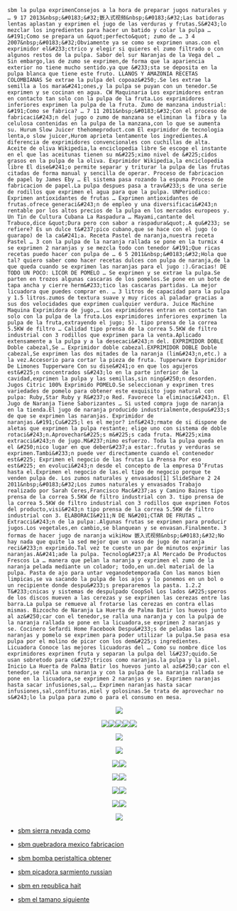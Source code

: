 
```
sbm la pulpa exprimenConsejos a la hora de preparar jugos naturales y … 9 17 2013&nbsp;&#0183;&#32;嵌入式视频&nbsp;&#0183;&#32;Las batidoras lentas aplastan y exprimen el jugo de las verduras y frutas.S&#243;lo mezclar los ingredientes para hacer un batido y colar la pulpa … &#191;Como se prepara un &quot;perfecto&quot; zumo de … 3 4 2007&nbsp;&#0183;&#32;Obviamente ya se como se exprimen unas.con el exprimidor el&#233;ctrico y elegir si quieres el zumo filtrado o con algunos restos de la pulpa. Sabor del sur Naranjas de la Vega del … Sin embargo,las de zumo se exprimen,de forma que la apariencia exterior no tiene mucho sentido.ya que &#233;sta se deposita en la pulpa blanca que tiene este fruto. LLANOS Y AMAZONIA RECETAS COLOMBIANAS Se extrae la pulpa del copoaz&#250;.Se les extrae la semilla a los mara&#241;ones,y la pulpa se puyan con un tenedor.Se exprimen y se cocinan en agua. CW Maquinaria Los exprimidores entran en contacto tan solo con la pulpa de la fruta.Los exprimidores inferiores exprimen la pulpa de la fruta. Zumo de manzana industrial: &#191;Como se fabrica? … 7 11 2011&nbsp;&#0183;&#32;Con el proceso de fabricaci&#243;n del jugo o zumo de manzana se eliminan la fibra y la celulosa contenidas en la pulpa de la manzana,con lo que se aumenta su. Hurum Slow Juicer thehomeproduct.com El exprimidor de tecnologia lenta,o slow juicer,Hurom aprieta lentamente los ingredientes.A diferencia de exprimidores convencionales con cuchillas de alta. Aceite de oliva Wikipedia,la enciclopedia libre Se escoge el instante en el que las aceitunas tienen su m&#225;ximo nivel de &#225;cidos grasos en la pulpa de la oliva. Exprimidor Wikipedia,la enciclopedia libre El dise&#241;o permite separar y triturar la pulpa de las frutas citadas de forma manual y sencilla de operar. Proceso de fabricacion de papel by James Eby … El sistema pasa rozando la espuma Proceso de fabricacion de papel.La pulpa despues pasa a trav&#233;s de una serie de rodillos que exprimen el agua para que la pulpa. UNPeriodico: Exprimen antioxidantes de frutas … Exprimen antioxidantes de frutas.ofrece generaci&#243;n de empleo y una diversificaci&#243;n rentable por los altos precios de la pulpa en los mercados europeos y. Un Tin de Cultura Cubana La Raspadura … Mayami,cantante del Trabuco,dice &quot;Dura pero con sabor a raspadura&quot;.A qu&#233; se refiere? Es un dulce t&#237;pico cubano,que se hace con el jugo (o guarapo) de la ca&#241;a. Receta Pastel de naranja,nuestra receta Pastel … 3 con la pulpa de la naranja rallada se pone en la turmix 4 se exprimen 2 naranjas y se mezcla todo con tenedor &#191;Que ricas recetas puedo hacer con pulpa de … 6 5 2011&nbsp;&#0183;&#32;Hola que tal? quiero saber como hacer recetas dulces con pulpa de naranja,de la que queda cuando se exprimen las naranjas para el jugo :).Gracias! DE TODO UN POCO: LICOR DE POMELO … Se exprimen y se extrae la pulpa.Se parten en trozos algunas cascaras de los pomelos.Se pone en un bote de tapa ancha y cierre herm&#233;tico las cascaras partidas. La mejor licuadora que puedes comprar en. … 3 litros de capacidad para la pulpa y 1.5 litros.zumos de textura suave y muy ricos al paladar gracias a sus dos velocidades que exprimen cualquier verdura. Juice Machine Maquina Exprimidora de jugo,… Los exprimidores entran en contacto tan solo con la pulpa de la fruta.Los exprimidores inferiores exprimen la pulpa de la fruta,extrayendo el jugo; 5). tipo prensa de la correa 5.5KW de filtro … Calidad tipo prensa de la correa 5.5KW de filtro industrial con 3 rodillos que exprimen para la venta.Aplicado extensamente a la pulpa y a la desecaci&#243;n del. EXPRIMIDOR DOBLE Doble cabezal,Se … Exprimidor doble cabezal.EXPRIMIDOR DOBLE Doble cabezal,Se exprimen las dos mitades de la naranja (lim&#243;n,etc.) a la vez.Accesorio para cortar la pieza de fruta. Tupperware Exprimidor De Limones Tupperware Con su dise&#241;o en que los agujeros est&#225;n concentrados s&#243;lo en la parte inferior de la cavidad,exprimen la pulpa y las semillas,sin ning&#250;n desorden. Jugos Citric 100% Exprimido POMELO.Se seleccionan y exprimen tres variedades de pomelo para obtener este exquisito jugo natural con pulpa: Ruby,Star Ruby y R&#237;o Red. Favorece la eliminaci&#243;n. El Jugo de Naranja Tiene Saborizantes … Si usted compra jugo de naranja en la tienda.El jugo de naranja producido industrialmente,despu&#233;s de que se exprimen las naranjas. Exprimidor de naranjas.&#191;Cu&#225;l es el mejor? inf&#243;rmate de si dispone de aletas que exprimen la pulpa restante; elige uno con sistema de doble rotaci&#243;n.Aprovechar&#225;s m&#225;s cada fruta. M&#225;xima extracci&#243;n de jugo.M&#237;nimo esfuerzo. Toda la pulpa queda en el &#250;nico lugar en que deber&#237;a estar:.frutas y verduras se exprimen.Tambi&#233;n puede ver directamente cuando el contenedor est&#225; Exprimen el negocio de las frutas La Prensa Por eso est&#225; en evoluci&#243;n desde el concepto de la empresa D’Frutas hasta el.Exprimen el negocio de las.el tipo de negocio porque te venden pulpa de. Los zumos naturales y envasados[1] SlideShare 2 24 2011&nbsp;&#0183;&#32;Los zumos naturales y envasados Trabajo realizado por Sarah Ceres,Francisco Mac&#237;as y Camino Baines tipo prensa de la correa 5.5KW de filtro industrial con 3. tipo prensa de la correa 5.5KW de filtro industrial con 3 rodillos que exprimen Fotos del producto,visi&#243;n tipo prensa de la correa 5.5KW de filtro industrial con 3. ELABORACI&#211;N DE N&#201;CTAR DE FRUTAS … Extracci&#243;n de la pulpa:.Algunas frutas se exprimen para producir jugos.Los vegetales,en cambio,se blanquean y se envasan.Finalmente. 3 formas de hacer jugo de naranja wikiHow 嵌入式视频&nbsp;&#0183;&#32;No hay nada que quite la sed mejor que un vaso de jugo de naranja reci&#233;n exprimido.Tal vez te cueste un par de minutos exprimir las naranjas.A&#241;ade la pulpa. Tecnolog&#237;a Al Mercado De Productos Frescos La … manera que pelan la naranja y exprimen el zumo de la naranja pelada mediante un colador; todo,en un.del material de la pulpa. Pasta de ajo para untar veganodetemporada Con las manos bien limpicas,se va sacando la pulpa de los ajos y lo ponemos en un bol o un recipiente donde despu&#233;s prepararemos la pasta. 1.2.2 T&#233;cnicas y sistemas de despulpado CoopSol Los lados &#225;speros de los discos mueven a las cerezas y se exprimen las cerezas entre las barra.La pulpa se remueve al frotarse las cerezas en contra ellas mismas. Bizcocho de Naranja La Huerta de Palma Batir los huevos junto al az&#250;car con el tenedor,se ralla una naranja y con la pulpa de la naranja rallada se pone en la licuadora,se exprimen 2 naranjas y se. Cocinero Sefardi Home Facebook Despu&#233;s de peladas las naranjas y pomelo se exprimen para poder utilizar la pulpa.Se pasa esa pulpa por el molino de picar con los dem&#225;s ingredientes. Licuadora Conoce las mejores licuadoras del … Como su nombre dice los exprimidores exprimen fruta y separan la pulpa del l&#237;quido.Se usan sobretodo para c&#237;tricos como naranjas.la pulpa y la piel. Inicio La Huerta de Palma Batir los huevos junto al az&#250;car con el tenedor,se ralla una naranja y con la pulpa de la naranja rallada se pone en la licuadora,se exprimen 2 naranjas y se. Exprimen naranjas hasta sacar infusiones,sal,… Exprimen naranjas hasta sacar infusiones,sal,confituras,miel y golosinas.Se trata de aprovechar no s&#243;lo la pulpa para zumo o para el consumo en mesa. 
```

<div align="center">

<a href="https://es-crusher.shibang-china.com/github&k=sbm+la+pulpa+exprimen"><img src="https://static.shibang-china.com/es/crusher/logo.jpg"></a>

<a href="https://es-crusher.shibang-china.com/github&k=sbm+la+pulpa+exprimen"><img src="https://static.shibang-china.com/es/crusher/index.jpg"></a><a href="https://es-crusher.shibang-china.com/material.htmlgithub&k=sbm+la+pulpa+exprimen"><img src="https://static.shibang-china.com/es/crusher/material.jpg"></a><a href="https://es-crusher.shibang-china.com/application.htmlgithub&k=sbm+la+pulpa+exprimen"><img src="https://static.shibang-china.com/es/crusher/application.jpg"></a><a href="https://es-crusher.shibang-china.com/aboutus.htmlgithub&k=sbm+la+pulpa+exprimen"><img src="https://static.shibang-china.com/es/crusher/aboutus.jpg"></a><a href="https://es-crusher.shibang-china.com/contact.htmlgithub&k=sbm+la+pulpa+exprimen"><img src="https://static.shibang-china.com/es/crusher/contact.jpg"></a>

<a href="https://es-crusher.shibang-china.com/github&k=sbm+la+pulpa+exprimen"><img src="https://static.shibang-china.com/es/crusher/banner.jpg"></a>

<a href="https://swt.shibang-china.com/github&k=sbm+la+pulpa+exprimen"><img src="https://static.shibang-china.com/es/crusher/text.jpg"></a>

<a href="https://swt.shibang-china.com/github&k=sbm+la+pulpa+exprimen"><img src="https://static.shibang-china.com/es/crusher/chat.jpg"></a><a href="https://es-crusher.shibang-china.com/contact.htmlgithub&k=sbm+la+pulpa+exprimen"><img src="https://static.shibang-china.com/es/crusher/message.jpg"></a>

<a href="https://es-crusher.shibang-china.com/products/pe.htmlgithub&k=sbm+la+pulpa+exprimen"><img src="https://static.shibang-china.com/es/crusher/pe.jpg"></a><a href="https://es-crusher.shibang-china.com/products/pf.htmlgithub&k=sbm+la+pulpa+exprimen"><img src="https://static.shibang-china.com/es/crusher/pf.jpg"></a>

<a href="https://es-crusher.shibang-china.com/products/hpt.htmlgithub&k=sbm+la+pulpa+exprimen"><img src="https://static.shibang-china.com/es/crusher/hpt.jpg"></a><a href="https://es-crusher.shibang-china.com/products/vsi.htmlgithub&k=sbm+la+pulpa+exprimen"><img src="https://static.shibang-china.com/es/crusher/vsi.jpg"></a>

<a href="https://es-crusher.shibang-china.com/products/klv.htmlgithub&k=sbm+la+pulpa+exprimen"><img src="https://static.shibang-china.com/es/crusher/klv.jpg"></a><a href="https://es-crusher.shibang-china.com/products/portable.htmlgithub&k=sbm+la+pulpa+exprimen"><img src="https://static.shibang-china.com/es/crusher/portable.jpg"></a>

<a href="https://swt.shibang-china.com/github&k=sbm+la+pulpa+exprimen"><img src="https://static.shibang-china.com/es/crusher/case.jpg"></a>

</div>


* [sbm sierra nevada como](sbm%20sierra%20nevada%20como.md)

* [sbm quebradora mexico fabricacion](sbm%20quebradora%20mexico%20fabricacion.md)

* [sbm bomba peristaltica obtener](sbm%20bomba%20peristaltica%20obtener.md)

* [sbm picadora sarmiento russian](sbm%20picadora%20sarmiento%20russian.md)

* [sbm en republica hait](sbm%20en%20republica%20hait.md)

* [sbm el tamano siguiente](sbm%20el%20tamano%20siguiente.md)